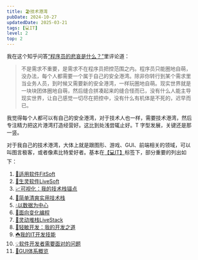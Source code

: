 ```yaml
---
title: 🏖️技术港湾
pubDate: 2024-10-27
updatedDate: 2025-03-21
tags: [💻IT]
level: 2
top: 2
---
```


我在这个知乎问答[“程序员的悲哀是什么？”](https://www.zhihu.com/question/399148081/answer/3449771459)里评论道：

> 不是需求不重要，是需求不在程序员把控范围之内。程序员只能圈地自萌，没办法，每个人都需要一个属于自己的安全港湾。除非你转行到某个需求里当业务人员，到时候又需要新的安全港湾，一样玩圈地自萌。现实世界就是一块块团体圈地自萌，然后缝合拼凑起来的缝合怪而已，没有什么人能主导现实世界，让自己感觉一切尽在把控中，没有什么有机体是不死的，迟早而已。

我觉得每个人都可以有自己的安全港湾，对于技术人也一样，需要技术港湾，然后专注精力把这片港湾打造经营好。这比到处浅尝辄止好。T 字型发展，关键还是那一竖。

对于我自己的技术港湾，大体上就是跟图形、游戏、GUI、前端相关的领域，可以叫图言极客，或者像素比特爱好者。基本在[【💻IT】](/lab/filter/all-💻IT)标签下，部分重要的列出如下：

1. [🩵适用软件FitSoft](/lab/20240623-fit-software)
2. [💚生灵软件LiveSoft](/lab/20250222-live-soft)
3. [📈可视化：我的技术栈锚点](/lab/20250309-vis-as-tech-anchor)
4. [🥚简单清爽实用技术栈](/lab/20250322-simple-tech-stack)
5. [💧以数据为中心](/lab/20250125-data-centric)
6. [🌊面向变化编程](/lab/20250119-change-oriented)
7. [🍔灵动堆栈LiveStack](/lab/20250127-live-stack)
8. [🧚轻敏开发：我的开发之道](/lab/20250321-light-agile-dev-tao)
9. [☘️我的IT开发技能](/lab/20250321-my-it-skills)
10. [💡软件开发者需要面对的问题](/lab/20250321-dev-problems)
11. [📱GUI体系概览](/lab/20241103-gui-system)
